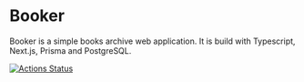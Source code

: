 # Booker

Booker is a simple books archive web application. It is build with Typescript, Next.js, Prisma and PostgreSQL. 

[![Actions Status](https://github.com/vladislav1923/booker/actions/workflows/code-quality.yml/badge.svg)](https://github.com/vladislav1923/booker/actions)
